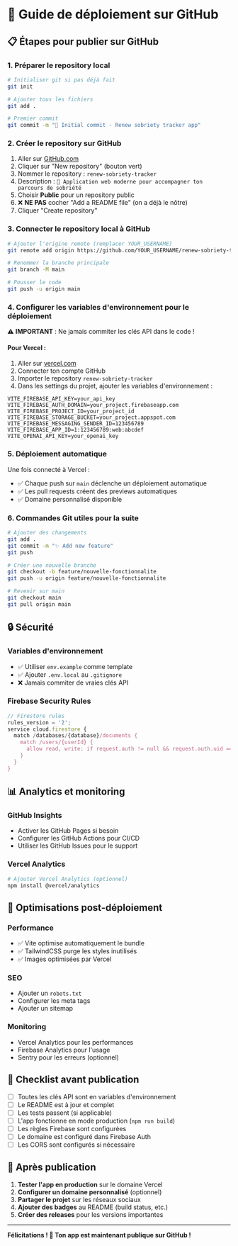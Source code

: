 # 🚀 Guide de déploiement sur GitHub

## 📋 Étapes pour publier sur GitHub

### 1. Préparer le repository local

```bash
# Initialiser git si pas déjà fait
git init

# Ajouter tous les fichiers
git add .

# Premier commit
git commit -m "🎉 Initial commit - Renew sobriety tracker app"
```

### 2. Créer le repository sur GitHub

1. Aller sur [GitHub.com](https://github.com)
2. Cliquer sur "New repository" (bouton vert)
3. Nommer le repository : `renew-sobriety-tracker`
4. Description : `🌱 Application web moderne pour accompagner ton parcours de sobriété`
5. Choisir **Public** pour un repository public
6. ❌ **NE PAS** cocher "Add a README file" (on a déjà le nôtre)
7. Cliquer "Create repository"

### 3. Connecter le repository local à GitHub

```bash
# Ajouter l'origine remote (remplacer YOUR_USERNAME)
git remote add origin https://github.com/YOUR_USERNAME/renew-sobriety-tracker.git

# Renommer la branche principale
git branch -M main

# Pousser le code
git push -u origin main
```

### 4. Configurer les variables d'environnement pour le déploiement

⚠️ **IMPORTANT** : Ne jamais commiter les clés API dans le code !

#### Pour Vercel :
1. Aller sur [vercel.com](https://vercel.com)
2. Connecter ton compte GitHub
3. Importer le repository `renew-sobriety-tracker`
4. Dans les settings du projet, ajouter les variables d'environnement :

```
VITE_FIREBASE_API_KEY=your_api_key
VITE_FIREBASE_AUTH_DOMAIN=your_project.firebaseapp.com
VITE_FIREBASE_PROJECT_ID=your_project_id
VITE_FIREBASE_STORAGE_BUCKET=your_project.appspot.com
VITE_FIREBASE_MESSAGING_SENDER_ID=123456789
VITE_FIREBASE_APP_ID=1:123456789:web:abcdef
VITE_OPENAI_API_KEY=your_openai_key
```

### 5. Déploiement automatique

Une fois connecté à Vercel :
- ✅ Chaque push sur `main` déclenche un déploiement automatique
- ✅ Les pull requests créent des previews automatiques
- ✅ Domaine personnalisé disponible

### 6. Commandes Git utiles pour la suite

```bash
# Ajouter des changements
git add .
git commit -m "✨ Add new feature"
git push

# Créer une nouvelle branche
git checkout -b feature/nouvelle-fonctionnalite
git push -u origin feature/nouvelle-fonctionnalite

# Revenir sur main
git checkout main
git pull origin main
```

## 🔒 Sécurité

### Variables d'environnement
- ✅ Utiliser `env.example` comme template
- ✅ Ajouter `.env.local` au `.gitignore`
- ❌ Jamais commiter de vraies clés API

### Firebase Security Rules
```javascript
// Firestore rules
rules_version = '2';
service cloud.firestore {
  match /databases/{database}/documents {
    match /users/{userId} {
      allow read, write: if request.auth != null && request.auth.uid == userId;
    }
  }
}
```

## 📊 Analytics et monitoring

### GitHub Insights
- Activer les GitHub Pages si besoin
- Configurer les GitHub Actions pour CI/CD
- Utiliser les GitHub Issues pour le support

### Vercel Analytics
```bash
# Ajouter Vercel Analytics (optionnel)
npm install @vercel/analytics
```

## 🎯 Optimisations post-déploiement

### Performance
- ✅ Vite optimise automatiquement le bundle
- ✅ TailwindCSS purge les styles inutilisés
- ✅ Images optimisées par Vercel

### SEO
- Ajouter un `robots.txt`
- Configurer les meta tags
- Ajouter un sitemap

### Monitoring
- Vercel Analytics pour les performances
- Firebase Analytics pour l'usage
- Sentry pour les erreurs (optionnel)

## 🚨 Checklist avant publication

- [ ] Toutes les clés API sont en variables d'environnement
- [ ] Le README est à jour et complet
- [ ] Les tests passent (si applicable)
- [ ] L'app fonctionne en mode production (`npm run build`)
- [ ] Les règles Firebase sont configurées
- [ ] Le domaine est configuré dans Firebase Auth
- [ ] Les CORS sont configurés si nécessaire

## 🎉 Après publication

1. **Tester l'app en production** sur le domaine Vercel
2. **Configurer un domaine personnalisé** (optionnel)
3. **Partager le projet** sur les réseaux sociaux
4. **Ajouter des badges** au README (build status, etc.)
5. **Créer des releases** pour les versions importantes

---

**Félicitations ! 🎉 Ton app est maintenant publique sur GitHub !**
